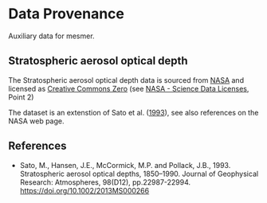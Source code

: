 # Data Provenance

Auxiliary data for mesmer.

## Stratospheric aerosol optical depth

The Stratospheric aerosol optical depth data is sourced from [NASA](https://data.giss.nasa.gov/modelforce/strataer/)
and licensed as [Creative Commons Zero](https://creativecommons.org/public-domain/cc0/) (see [NASA - Science Data Licenses](https://science.data.nasa.gov/about/license), Point 2)

The dataset is an extenstion of Sato et al. ([1993](https://doi.org/10.1029/93JD02553)), see also references on the NASA web page.

## References

* Sato, M., Hansen, J.E., McCormick, M.P. and Pollack, J.B., 1993. Stratospheric aerosol optical depths, 1850–1990. Journal of Geophysical Research: Atmospheres, 98(D12), pp.22987-22994. https://doi.org/10.1002/2013MS000266
